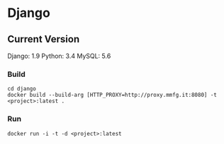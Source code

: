 # Django

## Current Version

Django: 1.9
Python: 3.4
MySQL:  5.6

### Build

```
cd django
docker build --build-arg [HTTP_PROXY=http://proxy.mmfg.it:8080] -t <project>:latest .
```

### Run

```
docker run -i -t -d <project>:latest
```